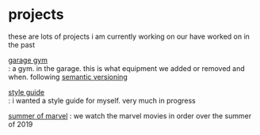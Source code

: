 # projects
these are lots of projects i am currently working on our have worked on in the past

[garage gym](/projects/gym)  
: a gym. in the garage. this is what equipment we added or removed and when. following  [semantic versioning][1]   

[style guide](/projects/style)  
: i wanted a style guide for myself. very much in progress  

[summer of marvel](/projects/summer-of-marvel)
: we watch the marvel movies in order over the summer of 2019

[1]: https://semver.org/